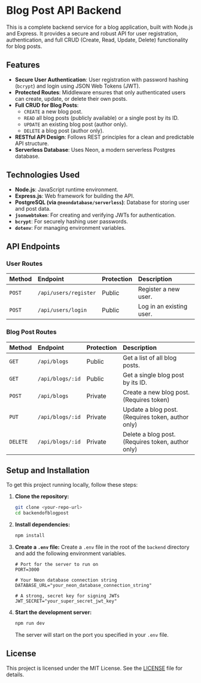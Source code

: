 # Blog Post API Backend

This is a complete backend service for a blog application, built with Node.js and Express. It provides a secure and robust API for user registration, authentication, and full CRUD (Create, Read, Update, Delete) functionality for blog posts.

## Features

- **Secure User Authentication**: User registration with password hashing (`bcrypt`) and login using JSON Web Tokens (JWT).
- **Protected Routes**: Middleware ensures that only authenticated users can create, update, or delete their own posts.
- **Full CRUD for Blog Posts**:
    - `CREATE` a new blog post.
    - `READ` all blog posts (publicly available) or a single post by its ID.
    - `UPDATE` an existing blog post (author only).
    - `DELETE` a blog post (author only).
- **RESTful API Design**: Follows REST principles for a clean and predictable API structure.
- **Serverless Database**: Uses Neon, a modern serverless Postgres database.

## Technologies Used

- **Node.js**: JavaScript runtime environment.
- **Express.js**: Web framework for building the API.
- **PostgreSQL (via `@neondatabase/serverless`)**: Database for storing user and post data.
- **`jsonwebtoken`**: For creating and verifying JWTs for authentication.
- **`bcrypt`**: For securely hashing user passwords.
- **`dotenv`**: For managing environment variables.

## API Endpoints

### User Routes

| Method | Endpoint                | Protection | Description                  |
| :----- | :---------------------- | :--------- | :--------------------------- |
| `POST` | `/api/users/register`   | Public     | Register a new user.         |
| `POST` | `/api/users/login`      | Public     | Log in an existing user.     |

### Blog Post Routes

| Method   | Endpoint         | Protection | Description                                      |
| :------- | :--------------- | :--------- | :----------------------------------------------- |
| `GET`    | `/api/blogs`     | Public     | Get a list of all blog posts.                    |
| `GET`    | `/api/blogs/:id` | Public     | Get a single blog post by its ID.                |
| `POST`   | `/api/blogs`     | Private    | Create a new blog post. (Requires token)         |
| `PUT`    | `/api/blogs/:id` | Private    | Update a blog post. (Requires token, author only) |
| `DELETE` | `/api/blogs/:id` | Private    | Delete a blog post. (Requires token, author only) |

## Setup and Installation

To get this project running locally, follow these steps:

1.  **Clone the repository:**
    ```bash
    git clone <your-repo-url>
    cd backendofblogpost
    ```

2.  **Install dependencies:**
    ```bash
    npm install
    ```

3.  **Create a `.env` file:**
    Create a `.env` file in the root of the `backend` directory and add the following environment variables.

    ```
    # Port for the server to run on
    PORT=3000

    # Your Neon database connection string
    DATABASE_URL="your_neon_database_connection_string"

    # A strong, secret key for signing JWTs
    JWT_SECRET="your_super_secret_jwt_key"
    ```

4.  **Start the development server:**
    ```bash
    npm run dev
    ```
    The server will start on the port you specified in your `.env` file.

## License

This project is licensed under the MIT License. See the [LICENSE](LICENSE) file for details.
